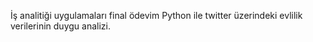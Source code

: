 İş analitiği uygulamaları final ödevim
Python ile twitter üzerindeki evlilik verilerinin duygu analizi. 

